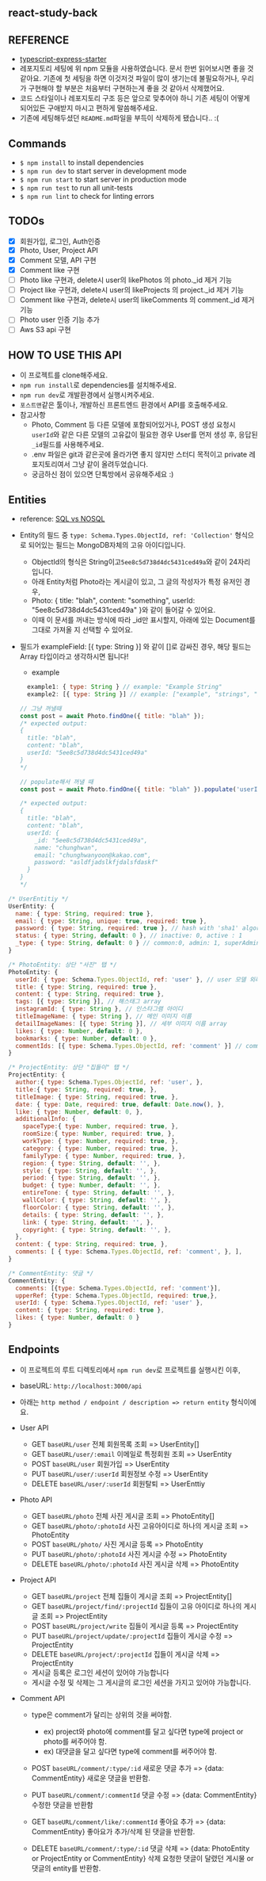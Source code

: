 ## react-study-back

## REFERENCE

- [typescript-express-starter](https://www.npmjs.com/package/typescript-express-starter)
- 레포지토리 세팅에 위 npm 모듈을 사용하였습니다. 문서 한번 읽어보시면 좋을 것 같아요. 기존에 첫 세팅을 하면 이것저것 파일이 많이 생기는데 불필요하거나, 우리가 구현해야 할 부분은 처음부터 구현하는게 좋을 것 같아서 삭제했어요.
- 코드 스타일이나 레포지토리 구조 등은 앞으로 맞추어야 하니 기존 세팅이 어떻게 되어있든 구애받지 마시고 편하게 말씀해주세요.
- 기존에 세팅해두셨던 `README.md`파일을 부득이 삭제하게 됐습니다.. :(

## Commands

- `$ npm install` to install dependencies
- `$ npm run dev` to start server in development mode
- `$ npm run start` to start server in production mode
- `$ npm run test` to run all unit-tests
- `$ npm run lint` to check for linting errors

## TODOs

- [x] 회원가입, 로그인, Auth인증
- [x] Photo, User, Project API
- [x] Comment 모델, API 구현
- [x] Comment like 구현
- [ ] Photo like 구현과, delete시 user의 likePhotos 의 photo._id 제거 기능
- [ ] Project like 구현과, delete시 user의 likeProjects 의 project._id 제거 기능
- [ ] Comment like 구현과, delete시 user의 likeComments 의 comment._id 제거 기능
- [ ] Photo user 인증 기능 추가
- [ ] Aws S3 api 구현

## HOW TO USE THIS API

- 이 프로젝트를 clone해주세요.
- `npm run install`로 dependencies를 설치해주세요.
- `npm run dev`로 개발환경에서 실행시켜주세요.
- `포스트맨`같은 툴이나, 개발하신 프론트엔드 환경에서 API를 호출해주세요.
- 참고사항
  - Photo, Comment 등 다른 모델에 포함되어있거나, POST 생성 요청시 `userId`와 같은 다른 모델의 고유값이 필요한 경우 User를 먼저 생성 후, 응답된 `_id`필드를 사용해주세요.
  - .env 파일은 git과 같은곳에 올라가면 좋지 않지만 스터디 목적이고 private 레포지토리여서 그냥 같이 올려두었습니다.
  - 궁금하신 점이 있으면 단톡방에서 공유해주세요 :)

## Entities

- reference: [SQL vs NOSQL](https://siyoon210.tistory.com/130)
- Entity의 필드 중 `type: Schema.Types.ObjectId, ref: 'Collection'` 형식으로 되어있는 필드는 MongoDB자체의 고유 아이디입니다.
  - ObjectId의 형식은 String이고`5ee8c5d738d4dc5431ced49a`와 같이 24자리 입니다.
  - 아래 Entity처럼 Photo라는 게시글이 있고, 그 글의 작성자가 특정 유저인 경우,
  - Photo: { title: "blah", content: "something", userId: "5ee8c5d738d4dc5431ced49a" }와 같이 들어갈 수 있어요.
  - 이때 이 문서를 꺼내는 방식에 따라 \_id만 표시할지, 아래에 있는 Document를 그대로 가져올 지 선택할 수 있어요.
- 필드가 exampleField: [{ type: String }] 와 같이 []로 감싸진 경우, 해당 필드는 Array 타입이라고 생각하시면 됩니다!

  - example

  ```Javascript
    example1: { type: String } // example: "Example String"
    example2: [{ type: String }] // example: ["example", "strings", "in", "array"]
  ```

  ```Javascript
  // 그냥 꺼낼때
  const post = await Photo.findOne({ title: "blah" });
  /* expected output:
  {
    title: "blah",
    content: "blah",
    userId: "5ee8c5d738d4dc5431ced49a"
  }
  */

  // populate해서 꺼낼 때
  const post = await Photo.findOne({ title: "blah" }).populate('userId');

  /* expected output:
  {
    title: "blah",
    content: "blah",
    userId: {
      _id: "5ee8c5d738d4dc5431ced49a",
      name: "chunghwan",
      email: "chunghwanyoon@kakao.com",
      password: "asldfjadslkfjdalsfdaskf"
    }
  }
  */
  ```

```Javascript
/* UserEntitiy */
UserEntity: {
  name: { type: String, required: true },
  email: { type: String, unique: true, required: true },
  password: { type: String, required: true }, // hash with 'sha1' algorithm
  status: { type: String, default: 0 }, // inactive: 0, active : 1
  _type: { type: String, default: 0 } // common:0, admin: 1, superAdmin: 2
}

/* PhotoEntity: 상단 "사진" 탭 */
PhotoEntity: {
  userId: { type: Schema.Types.ObjectId, ref: 'user' }, // user 모델 외래키
  title: { type: String, required: true },
  content: { type: String, required: true },
  tags: [{ type: String }], // 해스태그 array
  instagramId: { type: String }, // 인스타그램 아이디
  titleImageName: { type: String }, // 메인 이미지 이름
  detailImageNames: [{ type: String }], // 세부 이미지 이름 array
  likes: { type: Number, default: 0 },
  bookmarks: { type: Number, default: 0 },
  commentIds: [{ type: Schema.Types.ObjectId, ref: 'comment' }] // comment 모델 외래키
}

/* ProjectEntity: 상단 "집들이" 탭 */
ProjectEntity: {
  author:{ type: Schema.Types.ObjectId, ref: 'user', },
  title:{ type: String, required: true, },
  titleImage: { type: String, required: true, },
  date: { type: Date, required: true, default: Date.now(), },
  like: { type: Number, default: 0, },
  additionalInfo: {
    spaceType:{ type: Number, required: true, },
    roomSize:{ type: Number, required: true, },
    workType: { type: Number, required: true, },
    category: { type: Number, required: true, },
    familyType: { type: Number, required: true, },
    region: { type: String, default: '', },
    style: { type: String, default: '', },
    period: { type: String, default: '', },
    budget: { type: Number, default: '', },
    entireTone: { type: String, default: '', },
    wallColor: { type: String, default: '', },
    floorColor: { type: String, default: '', },
    details: { type: String, default: '', },
    link: { type: String, default: '', },
    copyright: { type: String, default: '', },
  },
  content: { type: String, required: true, },
  comments: [ { type: Schema.Types.ObjectId, ref: 'comment', }, ],
}

/* CommentEntity: 댓글 */
CommentEntity: {
  comments: [{type: Schema.Types.ObjectId, ref: 'comment'}],
  upperRef: {type: Schema.Types.ObjectId, required: true,},
  userId: { type: Schema.Types.ObjectId, ref: 'user' },
  content: { type: String, required: true },
  likes: { type: Number, default: 0 }
}
```

## Endpoints

- 이 프로젝트의 루트 디렉토리에서 `npm run dev`로 프로젝트를 실행시킨 이후,
- baseURL: `http://localhost:3000/api`
- 아래는 `http method / endpoint / description => return entity` 형식이에요.

- User API

  - GET `baseURL/user` 전체 회원목록 조회 => UserEntity[]
  - GET `baseURL/user/:email` 이메일로 특정회원 조회 => UserEntity
  - POST `baseURL/user` 회원가입 => UserEntity
  - PUT `baseURL/user/:userId` 회원정보 수정 => UserEntity
  - DELETE `baseURL/user/:userId` 회원탈퇴 => UserEnttiy

- Photo API

  - GET `baseURL/photo` 전체 사진 게시글 조회 => PhotoEntity[]
  - GET `baseURL/photo/:photoId` 사진 고유아이디로 하나의 게시글 조회 => PhotoEntity
  - POST `baseURL/photo/` 사진 게시글 등록 => PhotoEntity
  - PUT `baseURL/photo/:photoId` 사진 게시글 수정 => PhotoEntity
  - DELETE `baseURL/photo/:photoId` 사진 게시글 삭제 => PhotoEntity

- Project API

  - GET `baseURL/project` 전체 집들이 게시글 조회 => ProjectEntity[]
  - GET `baseURL/project/find/:projectId` 집들이 고유 아이디로 하나의 게시글 조회 => ProjectEntity
  - POST `baseURL/project/write` 집들이 게시글 등록 => ProjectEntity
  - PUT `baseURL/project/update/:projectId` 집들이 게시글 수정 => ProjectEntity
  - DELETE `baseURL/project/:projectId` 집들이 게시글 삭제 => ProjectEntity
  - 게시글 등록은 로그인 세션이 있어야 가능합니다
  - 게시글 수정 및 삭제는 그 게시글의 로그인 세션을 가지고 있어야 가능합니다.

- Comment API
  - type은 comment가 달리는 상위의 것을 써야함.
    - ex) project와 photo에 comment를 달고 싶다면 type에 project or photo를 써주어야 함. 
    - ex) 대댓글을 달고 싶다면 type에 comment를 써주어야 함.
    
  - POST `baseURL/comment/:type/:id` 새로운 댓글 추가 => {data: CommentEntity} 새로운 댓글을 반환함.
  - PUT `baseURL/comment/:commentId` 댓글 수정 => {data: CommentEntity} 수정한 댓글을 반환함
  - GET `baseURL/comment/like/:commentId` 좋아요 추가 => {data: CommentEntity} 좋아요가 추가/삭제 된 댓글을 반환함.
  - DELETE `baseURL/comment/:type/:id` 댓글 삭제 => {data: PhotoEntity or ProjectEntity or CommentEntity} 삭제 요청한 댓글이 달렸던 게시물 or 댓글의 entity를 반환함. 
